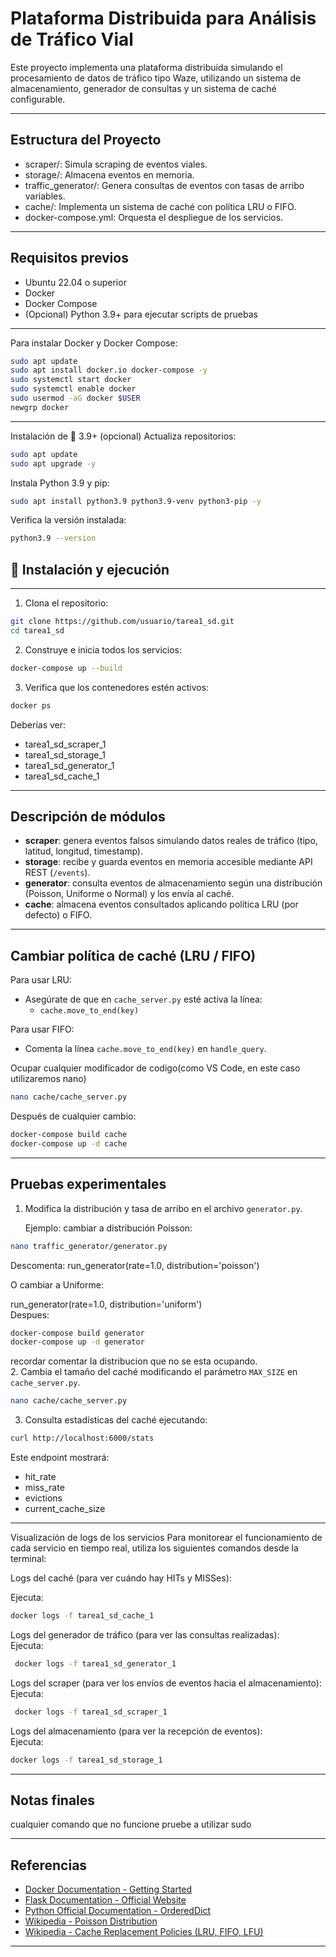 #  Plataforma Distribuida para Análisis de Tráfico Vial

Este proyecto implementa una plataforma distribuida simulando el procesamiento de datos de tráfico tipo Waze, utilizando un sistema de almacenamiento, generador de consultas y un sistema de caché configurable.

---

##  Estructura del Proyecto

- scraper/: Simula scraping de eventos viales.
- storage/: Almacena eventos en memoria.
- traffic_generator/: Genera consultas de eventos con tasas de arribo variables.
- cache/: Implementa un sistema de caché con política LRU o FIFO.
- docker-compose.yml: Orquesta el despliegue de los servicios.

---

##  Requisitos previos

- Ubuntu 22.04 o superior
- Docker
- Docker Compose
- (Opcional) Python 3.9+ para ejecutar scripts de pruebas

---
Para instalar Docker y Docker Compose:

```bash
sudo apt update
sudo apt install docker.io docker-compose -y
sudo systemctl start docker
sudo systemctl enable docker
sudo usermod -aG docker $USER
newgrp docker
```
---
Instalación de  🐍 3.9+ (opcional)
Actualiza repositorios:
```bash
sudo apt update
sudo apt upgrade -y
```
Instala Python 3.9 y pip:
```bash
sudo apt install python3.9 python3.9-venv python3-pip -y
```
Verifica la versión instalada:
```bash
python3.9 --version
```
## 🚀 Instalación y ejecución
---
1. Clona el repositorio:
```bash
git clone https://github.com/usuario/tarea1_sd.git
cd tarea1_sd
```
2. Construye e inicia todos los servicios:
```bash
docker-compose up --build
```
3.  Verifica que los contenedores estén activos:
```bash
docker ps
```

Deberías ver:

- tarea1_sd_scraper_1
- tarea1_sd_storage_1
- tarea1_sd_generator_1
- tarea1_sd_cache_1

---

## Descripción de módulos

- **scraper**: genera eventos falsos simulando datos reales de tráfico (tipo, latitud, longitud, timestamp).
- **storage**: recibe y guarda eventos en memoria accesible mediante API REST (`/events`).
- **generator**: consulta eventos de almacenamiento según una distribución (Poisson, Uniforme o Normal) y los envía al caché.
- **cache**: almacena eventos consultados aplicando política LRU (por defecto) o FIFO.

---

## Cambiar política de caché (LRU / FIFO)

Para usar LRU:

- Asegúrate de que en `cache_server.py` esté activa la línea:
  - `cache.move_to_end(key)`

Para usar FIFO:

- Comenta la línea `cache.move_to_end(key)` en `handle_query`.  

Ocupar cualquier modificador de codigo(como VS Code, en este caso utilizaremos nano)
```bash
nano cache/cache_server.py
```
Después de cualquier cambio:
```bash
docker-compose build cache
docker-compose up -d cache
```
---

## Pruebas experimentales

1. Modifica la distribución y tasa de arribo en el archivo `generator.py`.

   Ejemplo: cambiar a distribución Poisson:
```bash
nano traffic_generator/generator.py
```
Descomenta:
run_generator(rate=1.0, distribution='poisson')

O cambiar a Uniforme:

run_generator(rate=1.0, distribution='uniform')  
Despues:
```bash
docker-compose build generator
docker-compose up -d generator
```
recordar comentar la  distribucion que no se esta ocupando.  
2. Cambia el tamaño del caché modificando el parámetro `MAX_SIZE` en `cache_server.py`.
```bash
nano cache/cache_server.py
```
3. Consulta estadísticas del caché ejecutando:
```bash
curl http://localhost:6000/stats
```

Este endpoint mostrará:

- hit_rate
- miss_rate
- evictions
- current_cache_size
---

 Visualización de logs de los servicios
Para monitorear el funcionamiento de cada servicio en tiempo real, utiliza los siguientes comandos desde la terminal:

Logs del caché (para ver cuándo hay HITs y MISSes):

Ejecuta:  
```bash
docker logs -f tarea1_sd_cache_1
```
Logs del generador de tráfico (para ver las consultas realizadas):  
Ejecuta:
```bash
 docker logs -f tarea1_sd_generator_1
```
Logs del scraper (para ver los envíos de eventos hacia el almacenamiento):  
Ejecuta:
```bash
 docker logs -f tarea1_sd_scraper_1
```
Logs del almacenamiento (para ver la recepción de eventos):  
Ejecuta:
```bash
docker logs -f tarea1_sd_storage_1
```
---
## Notas finales

cualquier comando que no funcione pruebe a utilizar sudo 

---
##  Referencias

- [Docker Documentation - Getting Started](https://docs.docker.com/get-started/)
- [Flask Documentation - Official Website](https://flask.palletsprojects.com/en/latest/)
- [Python Official Documentation - OrderedDict](https://docs.python.org/3/library/collections.html#collections.OrderedDict)
- [Wikipedia - Poisson Distribution](https://en.wikipedia.org/wiki/Poisson_distribution)
- [Wikipedia - Cache Replacement Policies (LRU, FIFO, LFU)](https://en.wikipedia.org/wiki/Cache_replacement_policies)
---
